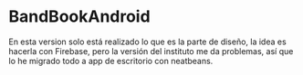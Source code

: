 # BandBookAndroid

En esta version solo está realizado lo que es la parte de diseño, la idea es hacerla con Firebase, pero la versión del instituto
me da problemas, así que lo he migrado todo a app de escritorio con neatbeans.
